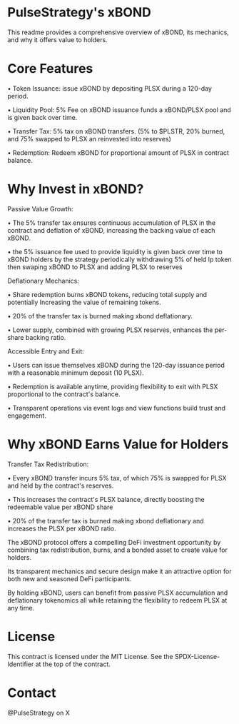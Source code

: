 # PulseStrategy's xBOND
 
This readme provides a comprehensive overview of xBOND, its mechanics, and why it offers value to holders.



# Core Features

• Token Issuance: issue xBOND by depositing PLSX during a 120-day period.

• Liquidity Pool: 5% Fee on xBOND issuance funds a xBOND/PLSX pool and is given back over time.

• Transfer Tax: 5% tax on xBOND transfers. (5% to $PLSTR, 20% burned, and 75% swapped to PLSX an reinvested into reserves)

• Redemption: Redeem xBOND for proportional amount of PLSX in contract balance.




# Why Invest in xBOND?



Passive Value Growth:

• The 5% transfer tax ensures continuous accumulation of PLSX in the contract and deflation of xBOND, increasing the backing value of each xBOND.

• the 5% issuance fee used to provide liquidity is given back over time to xBOND holders by the strategy periodically withdrawing 5% of held lp token then swaping xBOND to PLSX and adding PLSX to reserves 


Deflationary Mechanics:

• Share redemption burns xBOND tokens, reducing total supply and potentially Increasing the value of remaining tokens.

• 20% of the transfer tax is burned making xbond deflationary.

• Lower supply, combined with growing PLSX reserves, enhances the per-share backing ratio.



Accessible Entry and Exit:

• Users can issue themselves xBOND during the 120-day issuance period with a reasonable minimum deposit (10 PLSX).

• Redemption is available anytime,
providing flexibility to exit with PLSX proportional to the contract's balance.

• Transparent operations via event logs and view functions build trust and engagement.




# Why xBOND Earns Value for Holders



Transfer Tax Redistribution:

• Every xBOND transfer incurs 5% tax, of which 75% is swapped for PLSX and held by the contract's reserves.

• This increases the contract's PLSX balance, directly boosting the redeemable value per xBOND share

• 20% of the transfer tax is burned making xbond deflationary and increases the PLSX per xBOND ratio.




The xBOND protocol offers a compelling DeFi investment opportunity by combining tax redistribution, burns, and a bonded asset to create value for holders. 

Its transparent mechanics and secure design make it an attractive option for both new and seasoned DeFi participants.

By holding xBOND, users can benefit from passive PLSX accumulation and deflationary tokenomics all while retaining the flexibility to redeem PLSX at any time.



# License
This contract is licensed under the MIT License. See the SPDX-License-Identifier at the top of the contract.


# Contact
@PulseStrategy on X
